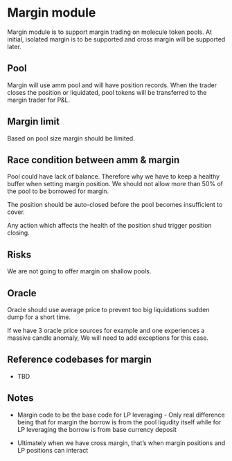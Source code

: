 # Margin module

Margin module is to support margin trading on molecule token pools.
At initial, isolated margin is to be supported and cross margin will be supported later.

## Pool

Margin will use amm pool and will have position records. When the trader closes the position or liquidated, pool tokens will be transferred to the margin trader for P&L.

## Margin limit

Based on pool size margin should be limited.

## Race condition between amm & margin

Pool could have lack of balance. Therefore why we have to keep a healthy buffer when setting margin position. We should not allow more than 50% of the pool to be borrowed for margin.

The position should be auto-closed before the pool becomes insufficient to cover.

Any action which affects the health of the position shud trigger position closing.

## Risks

We are not going to offer margin on shallow pools.

## Oracle

Oracle should use average price to prevent too big liquidations sudden dump for a short time.

If we have 3 oracle price sources for example and one experiences a massive candle anomaly, We will need to add exceptions for this case.

## Reference codebases for margin

- TBD

## Notes

- Margin code to be the base code for LP leveraging - Only real difference being that for margin the borrow is from the pool liqudity itself while for LP leveraging the borrow is from base currency deposit

- Ultimately when we have cross margin, that’s when margin positions and LP positions can interact
